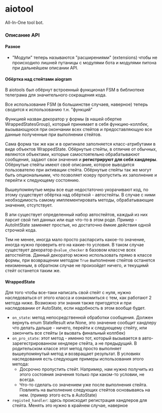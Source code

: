 # aiotool

All-In-One tool bot.

### Описание API

#### Разное
* "Модули" теперь называются "расширениями" (extensions) чтобы не происходило лишней путаницы
с модулями бота и модулями питона при дальнейшем описании API.
#### Обёртка над стейтами aiogram
В aiotools был обёрнут встроенный функционал FSM в библиотеке телеграма для значительного сокращения кода.

Все использование FSM (в большинстве случаев, наверное) теперь сводится к использованию т.н. "функций"

Функцией назван декоратор у формы (в нашей обертке WrappedStatesGroup), который принимает
в себя функцию-колл*бек*, вызывающуюся при окончании всех стейтов и предоставляющую все данные полученные
при выполнении стейтов.

Сама форма так же как и в оригинале заполняется класс-атрибутами в виде объектов WrappedState.
Обёрнутые стейты, в отличие от обычных, являются объектами, которые самостоятельно обрабатываюют
сообщения, задают свои значения и **регистрируют для себя хандлеры**. Обёрнутые стейты имеют своё описание, которое выводится
пользователю при активации стейта. Обёрнутые стейты так же могут быть опциональными, что позволяет
юзеру пропустить их заполнение и перейти к следующему состоянию.

Вышеупомянутые меры все еще недостаточно укорачивают код, по этому существует обёртка над обёрткой -
автостейты. В случае с ними необходимость самому имплементировать методы, обрабатывающие значения, отсутствует.

В апи существует определенный набор автостейтов, каждый из них парсит свой тип данных или еще что-то в этом роде.
Пример - AutoIntState заменяет простые, но достаточно ёмкие действия одной строчкой кода.

Тем не менее, иногда мало просто распарсить какое-то значение, иногда нужно проверить его на какие-то
условия. В таком случае существует декоратор `@value_checker` в базовом классче всех автостейтов. Данный декоратор
можно использовать прямо в классе формы, при возвращении методом `True` выполнение стейтов останется неизменным,
в обратном случае не произойдет ничего, и текущимй стейт останется таким же.

#### WrappedState
Для того чтобы все-таки написать свой стейт с нуля, нужно наследоваться от этого класса и ознакомиться с тем,
как работают 2 метода ниже. Возможно эти знания также пригодятся и при наследовании от AutoState, если надобность
в этом вообще будет.

* `on_state`: метод непосредственной обработки сообщения. Должен вернуть enum StateResult или None, это значение 
сообщит хандлеру что делать дальше - ничего, перейти к следующему стейту, или закончить все стейты (и вызвать финальный
коллбек)
* `on_pro_state`: этот метод - именно тот, который вызывается в авто-зарегестрированном хендлере стейта, а не предыдущий.
В родительском классе этот метод просто выполняет вышеупомянутый метод и возвращает результат. В условиях наследования
есть следующие примеры использования этого метода:
    * Досрочно пропустить стейт. Например, нам нужно получить из этого состояния значения только при каком-то условии, не всегда.
    * Что-то сделать со значением уже после выполнения стейта. Повлиять на выполнение следующих стейтов основываясь на нем. 
  (пример этого есть в AutoState)
* `registed_handler`: здесь происходит регистрация хандлеров для стейта. Менять это нужно в крайнем случае, наверное